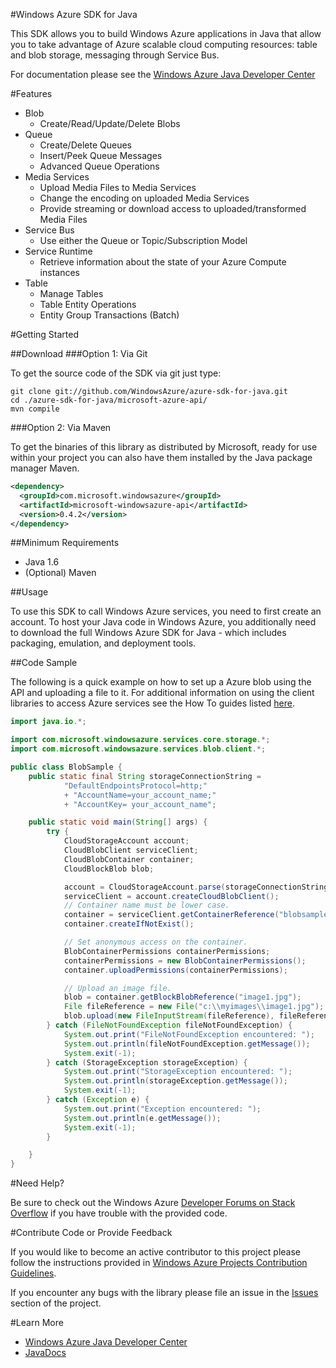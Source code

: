 #Windows Azure SDK for Java

This SDK allows you to build Windows Azure applications in Java that allow
you to take advantage of Azure scalable cloud computing resources: table and blob
storage, messaging through Service Bus.

For documentation please see the [Windows Azure Java Developer Center](http://www.windowsazure.com/en-us/develop/java/)

#Features
* Blob
  * Create/Read/Update/Delete Blobs
* Queue
  * Create/Delete Queues
  * Insert/Peek Queue Messages
  * Advanced Queue Operations
* Media Services
  * Upload Media Files to Media Services
  * Change the encoding on uploaded Media Services
  * Provide streaming or download access to uploaded/transformed Media Files
* Service Bus
  * Use either the Queue or Topic/Subscription Model
* Service Runtime
  * Retrieve information about the state of your Azure Compute instances
* Table
  * Manage Tables
  * Table Entity Operations
  * Entity Group Transactions (Batch)

#Getting Started

##Download
###Option 1: Via Git

To get the source code of the SDK via git just type:

    git clone git://github.com/WindowsAzure/azure-sdk-for-java.git
    cd ./azure-sdk-for-java/microsoft-azure-api/
    mvn compile

###Option 2: Via Maven

To get the binaries of this library as distributed by Microsoft, ready for use
within your project you can also have them installed by the Java package manager Maven.

```xml
<dependency>
  <groupId>com.microsoft.windowsazure</groupId>
  <artifactId>microsoft-windowsazure-api</artifactId>
  <version>0.4.2</version>
</dependency>
```

##Minimum Requirements

* Java 1.6
* (Optional) Maven
 

##Usage

To use this SDK to call Windows Azure services, you need to first create an
account.  To host your Java code in Windows Azure, you additionally need to download
the full Windows Azure SDK for Java - which includes packaging, emulation, and
deployment tools.

##Code Sample

The following is a quick example on how to set up a Azure blob using the API
and uploading a file to it.  For additional information on using the client libraries to access Azure services see the How To guides listed [here](http://www.windowsazure.com/en-us/develop/java/).

```java
import java.io.*;

import com.microsoft.windowsazure.services.core.storage.*;
import com.microsoft.windowsazure.services.blob.client.*;

public class BlobSample {
	public static final String storageConnectionString =
			"DefaultEndpointsProtocol=http;"
			+ "AccountName=your_account_name;"
			+ "AccountKey= your_account_name";

	public static void main(String[] args) {
		try {
			CloudStorageAccount account;
			CloudBlobClient serviceClient;
			CloudBlobContainer container;
			CloudBlockBlob blob;

			account = CloudStorageAccount.parse(storageConnectionString);
			serviceClient = account.createCloudBlobClient();
			// Container name must be lower case.
			container = serviceClient.getContainerReference("blobsample");
			container.createIfNotExist();

			// Set anonymous access on the container.
			BlobContainerPermissions containerPermissions;
			containerPermissions = new BlobContainerPermissions();
			container.uploadPermissions(containerPermissions);

			// Upload an image file.
			blob = container.getBlockBlobReference("image1.jpg");
			File fileReference = new File("c:\\myimages\\image1.jpg");
			blob.upload(new FileInputStream(fileReference), fileReference.length());
		} catch (FileNotFoundException fileNotFoundException) {
			System.out.print("FileNotFoundException encountered: ");
			System.out.println(fileNotFoundException.getMessage());
			System.exit(-1);
		} catch (StorageException storageException) {
			System.out.print("StorageException encountered: ");
			System.out.println(storageException.getMessage());
			System.exit(-1);
		} catch (Exception e) {
			System.out.print("Exception encountered: ");
			System.out.println(e.getMessage());
			System.exit(-1);
		}

	}
}
```

#Need Help?

Be sure to check out the Windows Azure [Developer Forums on Stack Overflow](http://go.microsoft.com/fwlink/?LinkId=234489) if you have trouble with the provided code.

#Contribute Code or Provide Feedback

If you would like to become an active contributor to this project please follow the instructions provided in [Windows Azure Projects Contribution Guidelines](http://windowsazure.github.com/guidelines.html).

If you encounter any bugs with the library please file an issue in the [Issues](https://github.com/WindowsAzure/azure-sdk-for-java/issues) section of the project.

#Learn More

* [Windows Azure Java Developer Center](http://www.windowsazure.com/en-us/develop/java/)
* [JavaDocs](http://dl.windowsazure.com/javadoc/)

